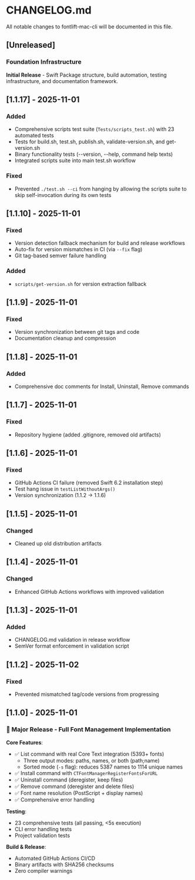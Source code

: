 # CHANGELOG.md
<!-- this_file: CHANGELOG.md -->

All notable changes to fontlift-mac-cli will be documented in this file.

## [Unreleased]

### Foundation Infrastructure

**Initial Release** - Swift Package structure, build automation, testing infrastructure, and documentation framework.

## [1.1.17] - 2025-11-01

### Added
- Comprehensive scripts test suite (`Tests/scripts_test.sh`) with 23 automated tests
- Tests for build.sh, test.sh, publish.sh, validate-version.sh, and get-version.sh
- Binary functionality tests (--version, --help, command help texts)
- Integrated scripts suite into main test.sh workflow

### Fixed
- Prevented `./test.sh --ci` from hanging by allowing the scripts suite to skip self-invocation during its own tests

## [1.1.10] - 2025-11-01

### Fixed
- Version detection fallback mechanism for build and release workflows
- Auto-fix for version mismatches in CI (via `--fix` flag)
- Git tag-based semver failure handling

### Added
- `scripts/get-version.sh` for version extraction fallback

## [1.1.9] - 2025-11-01

### Fixed
- Version synchronization between git tags and code
- Documentation cleanup and compression

## [1.1.8] - 2025-11-01

### Added
- Comprehensive doc comments for Install, Uninstall, Remove commands

## [1.1.7] - 2025-11-01

### Fixed
- Repository hygiene (added .gitignore, removed old artifacts)

## [1.1.6] - 2025-11-01

### Fixed
- GitHub Actions CI failure (removed Swift 6.2 installation step)
- Test hang issue in `testListWithoutArgs()`
- Version synchronization (1.1.2 → 1.1.6)

## [1.1.5] - 2025-11-01

### Changed
- Cleaned up old distribution artifacts

## [1.1.4] - 2025-11-01

### Changed
- Enhanced GitHub Actions workflows with improved validation

## [1.1.3] - 2025-11-01

### Added
- CHANGELOG.md validation in release workflow
- SemVer format enforcement in validation script

## [1.1.2] - 2025-11-02

### Fixed
- Prevented mismatched tag/code versions from progressing

## [1.1.0] - 2025-11-01

### 🎉 Major Release - Full Font Management Implementation

**Core Features**:
- ✅ List command with real Core Text integration (5393+ fonts)
  - Three output modes: paths, names, or both (path;name)
  - Sorted mode (`-s` flag): reduces 5387 names to 1114 unique names
- ✅ Install command with `CTFontManagerRegisterFontsForURL`
- ✅ Uninstall command (deregister, keep files)
- ✅ Remove command (deregister and delete files)
- ✅ Font name resolution (PostScript + display names)
- ✅ Comprehensive error handling

**Testing**:
- 23 comprehensive tests (all passing, <5s execution)
- CLI error handling tests
- Project validation tests

**Build & Release**:
- Automated GitHub Actions CI/CD
- Binary artifacts with SHA256 checksums
- Zero compiler warnings
